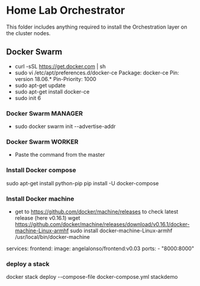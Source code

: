 # Home Lab Orchestrator

This folder includes anything required to install the Orchestration layer on the cluster nodes.

## Docker Swarm

- curl -sSL https://get.docker.com | sh
- sudo vi /etc/apt/preferences.d/docker-ce
Package: docker-ce
Pin: version 18.06.*
Pin-Priority: 1000
- sudo apt-get update
- sudo apt-get install docker-ce
- sudo init 6

### Docker Swarm MANAGER
- sudo docker swarm init --advertise-addr <manager-IP>

### Docker Swarm WORKER
- Paste the command from the master

### Install Docker compose
sudo apt-get install python-pip
pip install -U docker-compose

### Install Docker machine
- get to https://github.com/docker/machine/releases to check latest release (here v0.16.1)
wget https://github.com/docker/machine/releases/download/v0.16.1/docker-machine-Linux-armhf
sudo install docker-machine-Linux-armhf /usr/local/bin/docker-machine


services:
  frontend:
    image: angelalonso/frontend:v0.03
    ports:
      - "8000:8000"

### deploy a stack
docker stack deploy --compose-file docker-compose.yml stackdemo

